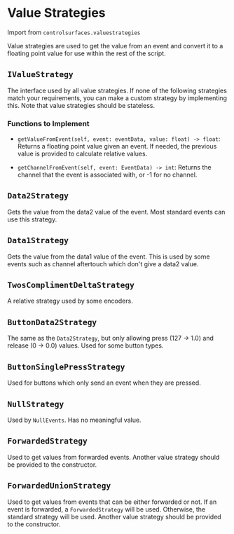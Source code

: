 
# Value Strategies

Import from `controlsurfaces.valuestrategies`

Value strategies are used to get the value from an event and convert it to a
floating point value for use within the rest of the script.

## `IValueStrategy`

The interface used by all value strategies. If none of the following strategies
match your requirements, you can make a custom strategy by implementing this.
Note that value strategies should be stateless.

### Functions to Implement

* `getValueFromEvent(self, event: eventData, value: float) -> float`: Returns
  a floating point value given an event. If needed, the previous value is
  provided to calculate relative values.

* `getChannelFromEvent(self, event: EventData) -> int`: Returns the channel
  that the event is associated with, or -1 for no channel.

## `Data2Strategy`

Gets the value from the data2 value of the event. Most standard events can use
this strategy.

## `Data1Strategy`

Gets the value from the data1 value of the event. This is used by some events
such as channel aftertouch which don't give a data2 value.

## `TwosComplimentDeltaStrategy`

A relative strategy used by some encoders.

## `ButtonData2Strategy`

The same as the `Data2Strategy`, but only allowing press (127 -> 1.0) and
release (0 -> 0.0) values. Used for some button types.

## `ButtonSinglePressStrategy`

Used for buttons which only send an event when they are pressed.

## `NullStrategy`

Used by `NullEvents`. Has no meaningful value.

## `ForwardedStrategy`

Used to get values from forwarded events. Another value strategy should be
provided to the constructor.

## `ForwardedUnionStrategy`

Used to get values from events that can be either forwarded or not. If an event
is forwarded, a `ForwardedStrategy` will be used. Otherwise, the standard
strategy will be used. Another value strategy should be provided to the
constructor.
